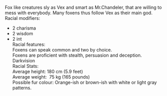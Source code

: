 Fox like creatures sly as Vex and smart as Mr.Chandeler, that are willing to mess with everybody. Many foxens thus follow Vex as their main god.  
Racial modifiers:  
+ 2 charisma  
+ 2 wisdom  
+ 2 int  
Racial features:  
Foxens can speak common and two by choice.  
Foxens are proficient with stealth, persuasion and deception.  
Darkvision  
Racial Stats:  
Average height: 180 cm (5.9 feet)  
Average weight:  75 kg (165 pounds)  
Possible fur colour: Orange-ish or brown-ish with white or light gray patterns.
